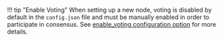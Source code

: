 !!! tip "Enable Voting"
	When setting up a new node, voting is disabled by default in the `config.json` file and must be manually enabled in order to participate in consensus. See [enable_voting configuration option](/running-a-node/configuration/#enable_voting) for more details.